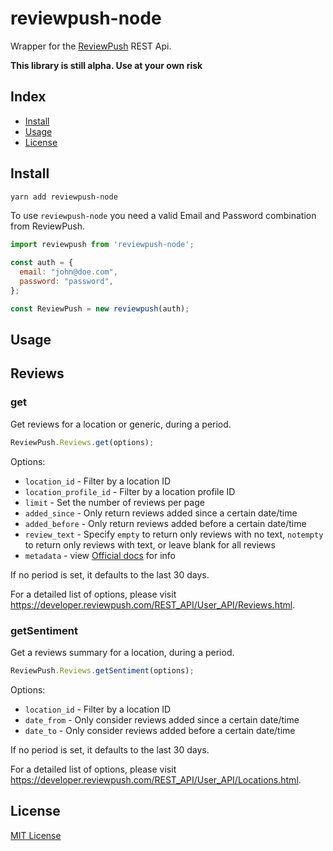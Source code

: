 # reviewpush-node

Wrapper for the [ReviewPush](https://www.reviewpush.com/) REST Api.

**This library is still alpha. Use at your own risk**

## Index

- [Install](#install)
- [Usage](#usage)
- [License](#license)

## Install

```bash
yarn add reviewpush-node
```

To use `reviewpush-node` you need a valid Email and Password combination from ReviewPush.

```js
import reviewpush from 'reviewpush-node';

const auth = {
  email: "john@doe.com",
  password: "password",
};

const ReviewPush = new reviewpush(auth);
```

## Usage

## Reviews

### get

Get reviews for a location or generic, during a period.

```js
ReviewPush.Reviews.get(options);
```

Options:

- `location_id` - Filter by a location ID
- `location_profile_id` - Filter by a location profile ID
- `limit` - Set the number of reviews per page
- `added_since` - Only return reviews added since a certain date/time
- `added_before` - Only return reviews added before a certain date/time
- `review_text` - Specify `empty` to return only reviews with no text, `notempty` to return only reviews with text, or leave blank for all reviews
- `metadata` - view [Official docs](https://developer.reviewpush.com/REST_API/User_API/Reviews.html) for info

If no period is set, it defaults to the last 30 days.

For a detailed list of options, please visit <https://developer.reviewpush.com/REST_API/User_API/Reviews.html>.

### getSentiment

Get a reviews summary for a location, during a period.

```js
ReviewPush.Reviews.getSentiment(options);
```

Options:

- `location_id` - Filter by a location ID
- `date_from` - Only consider reviews added since a certain date/time
- `date_to` - Only consider reviews added before a certain date/time

If no period is set, it defaults to the last 30 days.

For a detailed list of options, please visit <https://developer.reviewpush.com/REST_API/User_API/Locations.html>.

## License

[MIT License][license-url]

[license-url]: LICENSE
